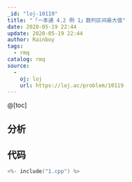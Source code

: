 ```yaml
---
_id: "loj-10119"
title: "「一本通 4.2 例 1」数列区间最大值"
date: 2020-05-19 22:44
update: 2020-05-19 22:44
author: Rainboy
tags:
  - rmq
catalog: rmq
source: 
  - 
    oj: loj
    url: https://loj.ac/problem/10119
---
```



@[toc]
## 分析



## 代码

```c
<%- include("1.cpp") %>
```

